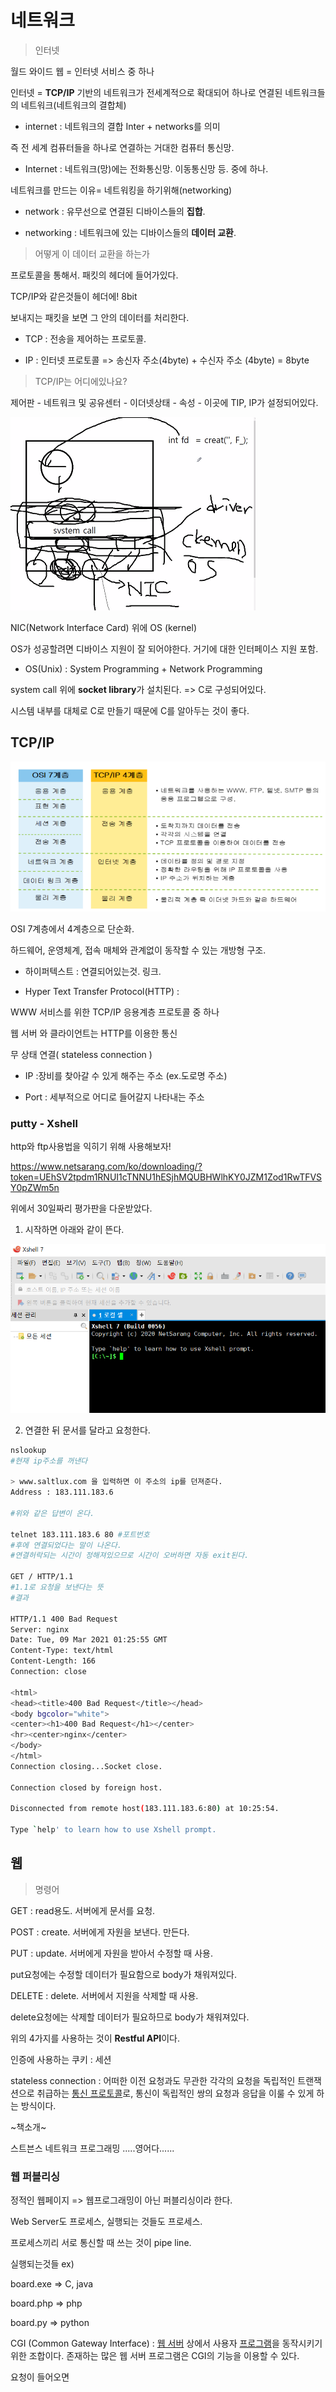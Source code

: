 # 네트워크

>인터넷

월드 와이드 웹 = 인터넷 서비스 중 하나

인터넷 = **TCP/IP** 기반의 네트워크가 전세계적으로 확대되어 하나로 연결된 네트워크들의 네트워크(네트워크의 결합체)

- internet : 네트워크의 결합 Inter + networks를 의미

즉 전 세계 컴퓨터들을 하나로 연결하는 거대한 컴퓨터 통신망.

- Internet : 네트워크(망)에는 전화통신망. 이동통신망 등. 중에 하나.



네트워크를 만드는 이유= 네트워킹을 하기위해(networking)

- network : 유무선으로 연결된 디바이스들의 **집합**.

- networking : 네트워크에 있는 디바이스들의 **데이터 교환**.



> 어떻게 이 데이터 교환을 하는가

프로토콜을 통해서. 패킷의 헤더에 들어가있다.

TCP/IP와 같은것들이 헤더에! 8bit

보내지는 패킷을 보면 그 안의 데이터를 처리한다.



- TCP : 전송을 제어하는 프로토콜.

- IP : 인터넷 프로토콜 => 송신자 주소(4byte) + 수신자 주소 (4byte) = 8byte







> TCP/IP는 어디에있나요?

제어판 - 네트워크 및 공유센터 - 이더넷상태 - 속성 - 이곳에 TIP, IP가 설정되어있다.



![image-20210309093002174](md-images/image-20210309093002174.png)

NIC(Network Interface Card) 위에 OS (kernel)

OS가 성공할려면 디바이스 지원이 잘 되어야한다. 거기에 대한 인터페이스 지원  포함.

- OS(Unix) : System Programming + Network Programming

system call 위에 **socket library**가 설치된다. => C로 구성되어있다.

시스템 내부를 대체로 C로 만들기 때문에 C를 알아두는 것이 좋다.



## TCP/IP

![image-20210309094627980](md-images/image-20210309094627980.png)

OSI 7계층에서 4계층으로 단순화.

하드웨어, 운영체계, 접속 매체와 관계없이 동작할 수 있는 개방형 구조.



- 하이퍼텍스트 : 연결되어있는것. 링크. 

- Hyper Text Transfer Protocol(HTTP) : 

WWW 서비스를 위한 TCP/IP 응용계층 프로토콜 중 하나

웹 서버 와 클라이언트는 HTTP를 이용한 통신

무 상태 연결( stateless connection ) 



- IP :장비를 찾아갈 수 있게 해주는 주소 (ex.도로명 주소)

- Port : 세부적으로 어디로 들어갈지 나타내는 주소 



### putty - Xshell

http와 ftp사용법을 익히기 위해 사용해보자! 

https://www.netsarang.com/ko/downloading/?token=UEhSV2tpdm1RNUI1cTNNU1hESjhMQUBHWlhKY0JZM1Zod1RwTFVSY0pZWm5n

위에서 30일짜리 평가판을 다운받았다.



1. 시작하면 아래와 같이 뜬다.

![image-20210309100900431](md-images/image-20210309100900431.png)



2. 연결한 뒤 문서를 달라고 요청한다.

```bash
nslookup
#현재 ip주소를 꺼낸다

> www.saltlux.com 을 입력하면 이 주소의 ip를 던져준다.
Address : 183.111.183.6

#위와 같은 답변이 온다.

telnet 183.111.183.6 80 #포트번호
#후에 연결되었다는 말이 나온다.
#연결허락되는 시간이 정해져있으므로 시간이 오버하면 자동 exit된다.

GET / HTTP/1.1
#1.1로 요청을 보낸다는 뜻
#결과

HTTP/1.1 400 Bad Request
Server: nginx
Date: Tue, 09 Mar 2021 01:25:55 GMT
Content-Type: text/html
Content-Length: 166
Connection: close

<html>
<head><title>400 Bad Request</title></head>
<body bgcolor="white">
<center><h1>400 Bad Request</h1></center>
<hr><center>nginx</center>
</body>
</html>
Connection closing...Socket close.

Connection closed by foreign host.

Disconnected from remote host(183.111.183.6:80) at 10:25:54.

Type `help' to learn how to use Xshell prompt.


```



## 웹

> 명령어

GET : read용도. 서버에게 문서를 요청.

POST : create. 서버에게 자원을 보낸다. 만든다.

PUT : update. 서버에게 자원을 받아서 수정할 때 사용.

put요청에는 수정할 데이터가 필요함으로 body가 채워져있다.

DELETE : delete. 서버에서 지원을 삭제할 때 사용.

delete요청에는 삭제할 데이터가 필요하므로 body가 채워져있다.



위의 4가지를 사용하는 것이 **Restful API**이다.



인증에 사용하는 쿠키 : 세션

stateless connection : 어떠한 이전 요청과도 무관한 각각의 요청을 독립적인 트랜잭션으로 취급하는 [통신 프로토콜](https://ko.wikipedia.org/wiki/통신_프로토콜)로, 통신이 독립적인 쌍의 요청과 응답을 이룰 수 있게 하는 방식이다.



~책소개~

스트븐스 네트워크 프로그래밍 .....영어다......



### 웹 퍼블리싱

정적인 웹페이지 => 웹프로그래밍이 아닌 퍼블리싱이라 한다.

Web Server도 프로세스, 실행되는 것들도 프로세스. 

프로세스끼리 서로 통신할 때 쓰는 것이 pipe line.

실행되는것들 ex)

board.exe => C, java

board.php => php

board.py => python

CGI (Common Gateway Interface) : [웹 서버](https://ko.wikipedia.org/wiki/웹_서버) 상에서 사용자 [프로그램](https://ko.wikipedia.org/wiki/컴퓨터_프로그램)을 동작시키기 위한 조합이다. 존재하는 많은 웹 서버 프로그램은 CGI의 기능을 이용할 수 있다.



요청이 들어오면 